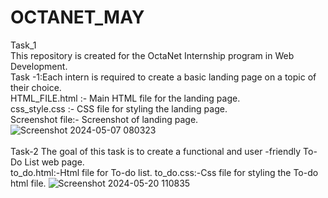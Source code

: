 # OCTANET_MAY
Task_1
<br>
This repository is created for the OctaNet Internship program in Web Development.
<br>
Task -1:Each intern is required to create a basic landing page on a topic of their choice.
<br>
HTML_FILE.html :- Main HTML file for the landing page.
<br>
css_style.css :- CSS file for styling the landing page.
<br>
Screenshot file:- Screenshot of landing page.
![Screenshot 2024-05-07 080323](https://github.com/laxmi2523/OCTANET_MAY/assets/152625125/7f324d13-161a-448b-8905-70253d5ac921)
<br>
<br>
Task-2
The goal of this task is to create a functional and user -friendly To-Do List web page.
<br>
to_do.html:-Html file for To-do list.
to_do.css:-Css file for styling the To-do html file.
![Screenshot 2024-05-20 110835](https://github.com/laxmi2523/OCTANET_MAY/assets/152625125/de583161-18ff-4848-a86d-0bf34c93a74f)





